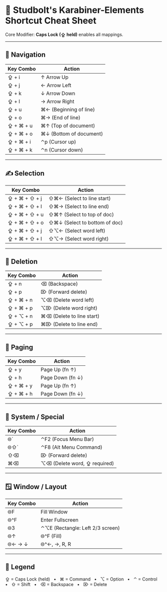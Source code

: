 
# 🧠 Studbolt's Karabiner-Elements Shortcut Cheat Sheet

Core Modifier: **Caps Lock (⇪ held)** enables all mappings.

---

## 🚀 Navigation

| Key Combo       | Action                    |
|-----------------|---------------------------|
| ⇪ + i           | ↑ Arrow Up                |
| ⇪ + j           | ← Arrow Left              |
| ⇪ + k           | ↓ Arrow Down              |
| ⇪ + l           | → Arrow Right             |
| ⇪ + u           | ⌘← (Beginning of line)    |
| ⇪ + o           | ⌘→ (End of line)          |
| ⇪ + ⌘ + u       | ⌘↑ (Top of document)      |
| ⇪ + ⌘ + o       | ⌘↓ (Bottom of document)   |
| ⇪ + ⌘ + i       | ⌃p (Cursor up)            |
| ⇪ + ⌘ + k       | ⌃n (Cursor down)          |

---

## ✍️ Selection

| Key Combo           | Action                          |
|---------------------|---------------------------------|
| ⇪ + ⌘ + ⇧ + j       | ⇧⌘← (Select to line start)      |
| ⇪ + ⌘ + ⇧ + l       | ⇧⌘→ (Select to line end)        |
| ⇪ + ⌘ + ⇧ + u       | ⇧⌘↑ (Select to top of doc)      |
| ⇪ + ⌘ + ⇧ + o       | ⇧⌘↓ (Select to bottom of doc)   |
| ⇪ + ⌘ + ⇧ + j       | ⇧⌥← (Select word left)          |
| ⇪ + ⌘ + ⇧ + l       | ⇧⌥→ (Select word right)         |

---

## 🧹 Deletion

| Key Combo       | Action                            |
|-----------------|-----------------------------------|
| ⇪ + n           | ⌫ (Backspace)                     |
| ⇪ + p           | ⌦ (Forward delete)                |
| ⇪ + ⌘ + n       | ⌥⌫ (Delete word left)             |
| ⇪ + ⌘ + p       | ⌥⌦ (Delete word right)            |
| ⇪ + ⌥ + n       | ⌘⌫ (Delete to line start)         |
| ⇪ + ⌥ + p       | ⌘⌦ (Delete to line end)           |

---

## 📄 Paging

| Key Combo       | Action               |
|-----------------|----------------------|
| ⇪ + y           | Page Up (fn ↑)       |
| ⇪ + h           | Page Down (fn ↓)     |
| ⇪ + ⌘ + y       | Page Up (fn ↑)       |
| ⇪ + ⌘ + h       | Page Down (fn ↓)     |

---

## 🧭 System / Special

| Key Combo       | Action                          |
|-----------------|---------------------------------|
| 🌐`             | ⌃F2 (Focus Menu Bar)            |
| 🌐⇧`            | ⌃F8 (Alt Menu Command)          |
| ⇧⌫              | ⌦ (Forward delete)              |
| ⌘⌫              | ⌥⌫ (Delete word, ⇪ required)    |

---

## 🪟 Window / Layout

| Key Combo       | Action                               |
|-----------------|--------------------------------------|
| 🌐F             | Fill Window                          |
| 🌐^F            | Enter Fullscreen                     |
| 🌐3             | ⌃⌥E (Rectangle: Left 2/3 screen)     |
| 🌐↑             | 🌐^F (Fill)                           |
| 🌐← → ↓         | 🌐^←, →, R, R                         |

---

## 🧷 Legend

⇪ = Caps Lock (held) &nbsp; • &nbsp; ⌘ = Command &nbsp; • &nbsp; ⌥ = Option &nbsp; • &nbsp; ⌃ = Control &nbsp; • &nbsp; ⇧ = Shift &nbsp; • &nbsp; ⌫ = Backspace &nbsp; • &nbsp; ⌦ = Delete
